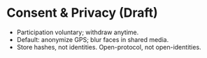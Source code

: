 # Consent & Privacy (Draft)

- Participation voluntary; withdraw anytime.
- Default: anonymize GPS; blur faces in shared media.
- Store hashes, not identities. Open-protocol, not open-identities.
